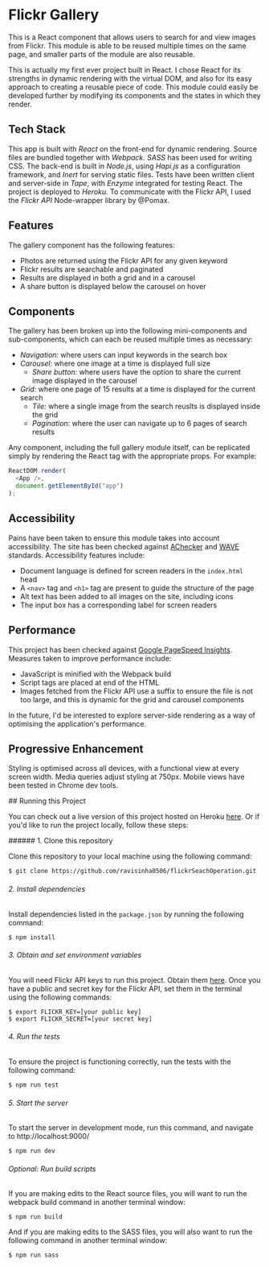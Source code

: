 # Flickr Gallery

This is a React component that allows users to search for and view images from Flickr. This module is able to be reused multiple times on the same page, and smaller parts of the module are also reusable.

This is actually my first ever project built in React. I chose React for its strengths in dynamic rendering with the virtual DOM, and also for its easy approach to creating a reusable piece of code. This module could easily be developed further by modifying its components and the states in which they render.

## Tech Stack

This app is built with *React* on the front-end for dynamic rendering. Source files are bundled together with *Webpack*. *SASS* has been used for writing CSS. The back-end is built in *Node.js*, using *Hapi.js* as a configuration framework, and *Inert* for serving static files. Tests have been written client and server-side in *Tape*, with *Enzyme* integrated for testing React. The project is deployed to *Heroku*. To communicate with the Flickr API, I used the *Flickr API* Node-wrapper library by @Pomax.

## Features

The gallery component has the following features:

* Photos are returned using the Flickr API for any given keyword
* Flickr results are searchable and paginated
* Results are displayed in both a grid and in a carousel
* A share button is displayed below the carousel on hover

## Components

The gallery has been broken up into the following mini-components and sub-components, which can each be reused multiple times as necessary:

* *Navigation:* where users can input keywords in the search box
* *Carousel:* where one image at a time is displayed full size
    * *Share button:* where users have the option to share the current image displayed in the carousel
* *Grid:* where one page of 15 results at a time is displayed for the current search
    * *Tile:* where a single image from the search reuslts is displayed inside the grid
    * *Pagination:* where the user can navigate up to 6 pages of search results

Any component, including the full gallery module itself, can be replicated simply by rendering the React tag with the appropriate props. For example:

```js
ReactDOM.render(
  <App />,
  document.getElementById("app")
);
```

## Accessibility

Pains have been taken to ensure this module takes into account accessibility. The site has been checked against [AChecker](http://achecker.ca/) and [WAVE](http://wave.webaim.org/) standards. Accessibility features include:

* Document language is defined for screen readers in the `index.html` head
* A `<nav>` tag and `<h1>` tag are present to guide the structure of the page
* Alt text has been added to all images on the site, including icons
* The input box has a corresponding label for screen readers

## Performance

This project has been checked against [Google PageSpeed Insights](https://developers.google.com/speed/pagespeed/insights/). Measures taken to improve performance include:

* JavaScript is minified with the Webpack build
* Script tags are placed at end of the HTML
* Images fetched from the Flickr API use a suffix to ensure the file is not too large, and this is dynamic for the grid and carousel components

In the future, I'd be interested to explore server-side rendering as a way of optimising the application's performance.

## Progressive Enhancement

Styling is optimised across all devices, with a functional view at every screen width. Media queries adjust styling at 750px. Mobile views have been tested in Chrome dev tools.

## Running this Project

You can check out a live version of this project hosted on Heroku [here](http://flickr-search.herokuapp.com). Or if you'd like to run the project locally, follow these steps:

###### 1. Clone this repository

Clone this repository to your local machine using the following command:

```
$ git clone https://github.com/ravisinha0506/flickrSeachOperation.git 
```

###### 2. Install dependencies

Install dependencies listed in the `package.json` by running the following command:

```
$ npm install
```

###### 3. Obtain and set environment variables

You will need Flickr API keys to run this project. Obtain them [here](https://www.flickr.com/services/api/). Once you have a public and secret key for the Flickr API, set them in the terminal using the following commands:

```
$ export FLICKR_KEY=[your public key]
$ export FLICKR_SECRET=[your secret key]
```

###### 4. Run the tests

To ensure the project is functioning correctly, run the tests with the following command:

```
$ npm run test
```

###### 5. Start the server

To start the server in development mode, run this command, and navigate to http://localhost:9000/

```
$ npm run dev
```

###### Optional: Run build scripts

If you are making edits to the React source files, you will want to run the webpack build command in another terminal window:

```
$ npm run build
```

And if you are making edits to the SASS files, you will also want to run the following command in another terminal window:

```
$ npm run sass
```
